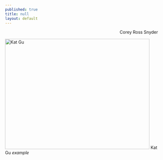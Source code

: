 ```yaml
---
published: true
title: null
layout: default
---
```


<div style="text-align:right;valign:top">Corey Ross Snyder</div>

<a href="https://fofnz.github.io/product1"><img src="https://i.imgur.com/hEgpars.jpg" title="Kat Gu" width="476" height="365" /></a>                                                                  Kat Gu
                                                                                     *example*
<br>



<br><br>

